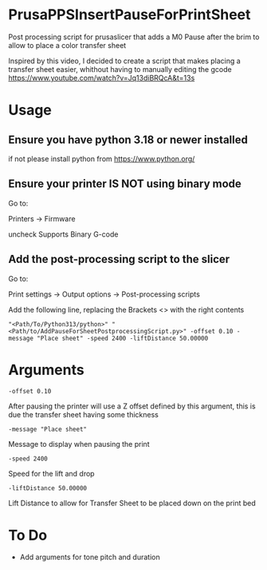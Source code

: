 # PrusaPPSInsertPauseForPrintSheet
Post processing script for prusaslicer that adds a M0 Pause after the brim to allow to place a color transfer sheet

Inspired by this video, I decided to create a script that makes placing a transfer sheet easier, whithout having to manually editing the gcode
https://www.youtube.com/watch?v=Jq13diBRQcA&t=13s

# Usage
## Ensure you have python 3.18 or newer installed
if not please install python from https://www.python.org/

## Ensure your printer IS NOT using binary mode
Go to:

Printers -> Firmware
 
uncheck Supports Binary G-code

## Add the post-processing script to the slicer
Go to:

Print settings -> Output options -> Post-processing scripts

Add the following line, replacing the Brackets <> with the right contents

```"<Path/To/Python313/python>" "<Path/to/AddPauseForSheetPostprocessingScript.py>" -offset 0.10 -message "Place sheet" -speed 2400 -liftDistance 50.00000```


# Arguments
```-offset 0.10```
  
  After pausing the printer will use a Z offset defined by this argument, this is due the transfer sheet having some thickness
  
```-message "Place sheet"```
  
  Message to display when pausing the print
  
```-speed 2400```
  
  Speed for the lift and drop
  
```-liftDistance 50.00000```
  
  Lift Distance to allow for Transfer Sheet to be placed down on the print bed

# To Do
+ Add arguments for tone pitch and duration
